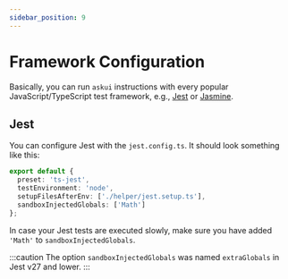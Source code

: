```yaml
---
sidebar_position: 9
---
```


# Framework Configuration

Basically, you can run `askui` instructions with every popular JavaScript/TypeScript test framework, e.g., [Jest](https://jestjs.io/) or [Jasmine](https://jasmine.github.io/).

## Jest

You can configure Jest with the `jest.config.ts`. It should look something like this: 

```typescript
export default {
  preset: 'ts-jest',
  testEnvironment: 'node',
  setupFilesAfterEnv: ['./helper/jest.setup.ts'],
  sandboxInjectedGlobals: ['Math']
};
```

In case your Jest tests are executed slowly, make sure you have added `'Math'` to `sandboxInjectedGlobals`.

:::caution
The option `sandboxInjectedGlobals` was named `extraGlobals` in Jest v27 and lower.
:::
